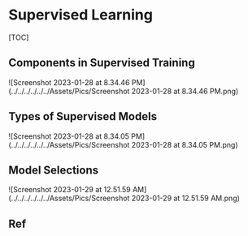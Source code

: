 #  Supervised Learning

[TOC]



## Components in Supervised Training

![Screenshot 2023-01-28 at 8.34.46 PM](../../../../../../Assets/Pics/Screenshot 2023-01-28 at 8.34.46 PM.png)



## Types of Supervised Models

![Screenshot 2023-01-28 at 8.34.05 PM](../../../../../../Assets/Pics/Screenshot 2023-01-28 at 8.34.05 PM.png)



## Model Selections

![Screenshot 2023-01-29 at 12.51.59 AM](../../../../../../Assets/Pics/Screenshot 2023-01-29 at 12.51.59 AM.png)



## Ref

